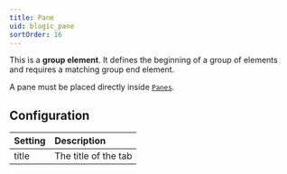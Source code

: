 ```yaml
---
title: Pane
uid: blogic_pane
sortOrder: 16
---
```


This is a **group element**. It defines the beginning of a group of elements and requires a matching group end element.

A pane must be placed directly inside [`Panes`](./panes.md).

## Configuration

| Setting | Description          |
|:--------|:---------------------|
| title   | The title of the tab |
